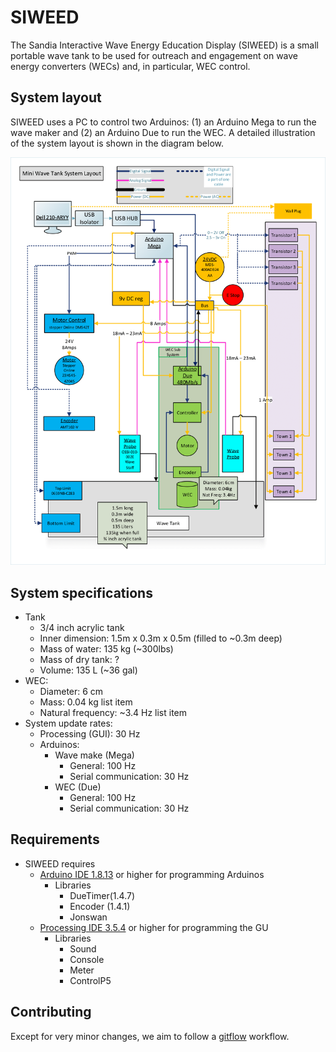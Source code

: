 # SIWEED
The Sandia Interactive Wave Energy Education Display (SIWEED) is a small portable wave tank to be used for outreach and engagement on wave energy converters (WECs) and, in particular, WEC control.

## System layout
SIWEED uses a PC to control two Arduinos: (1) an Arduino Mega to run the wave maker and (2) an Arduino Due to run the WEC.
A detailed illustration of the system layout is shown in the diagram below.

![system layout](documentation/diagrams/systemLayoutPNG.png)

## System specifications
 - Tank
 	- 3/4 inch acrylic tank
 	- Inner dimension: 1.5m x 0.3m x 0.5m (filled to ~0.3m deep)
 	- Mass of water: 135 kg (~300lbs)
 	- Mass of dry tank: ?
 	- Volume: 135 L (~36 gal)
 - WEC: 
 	- Diameter: 6 cm
   	- Mass: 0.04 kg list item
   	- Natural frequency: ~3.4 Hz list item
 - System update rates:
 	- Processing (GUI): 30 Hz
 	- Arduinos:
 		- Wave make (Mega)
 			- General: 100 Hz
 			- Serial communication: 30 Hz
 		- WEC (Due)
 			- General: 100 Hz
 			- Serial communication: 30 Hz
## Requirements
- SIWEED requires 
	- [Arduino IDE 1.8.13](https://www.arduino.cc/en/main/software) or higher for programming Arduinos
		- Libraries 
			- DueTimer(1.4.7)
			- Encoder (1.4.1)
			- Jonswan
	- [Processing IDE 3.5.4](https://processing.org/download/) or higher for programming the GU
		- Libraries
			- Sound
			- Console
			- Meter
			- ControlP5


## Contributing
Except for very minor changes, we aim to follow a [gitflow](https://www.atlassian.com/git/tutorials/comparing-workflows/gitflow-workflow) workflow.
